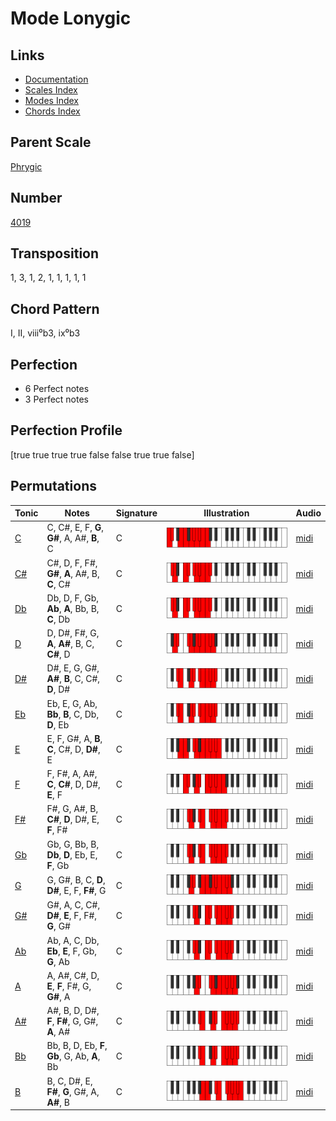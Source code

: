 # Mode Lonygic

## Links

- [Documentation](README.md)
- [Scales Index](Scales.md)
- [Modes Index](Modes.md)
- [Chords Index](Chords.md)

## Parent Scale

[Phrygic](ScalePhrygic.md)

## Number

[4019](https://ianring.com/musictheory/scales/4019)

## Transposition

1, 3, 1, 2, 1, 1, 1, 1, 1

## Chord Pattern

I, II, viii⁰b3, ix⁰b3

## Perfection

- 6 Perfect notes
- 3 Perfect notes

## Perfection Profile

[true true true true false false true true false]

## Permutations

| Tonic | Notes | Signature | Illustration | Audio |
|-------|-------|-----------|--------------|-------|
| [C](ModeCNaturalLonygic.md) | C, C#, E, F, **G**, **G#**, A, A#, **B**, C | C | ![CNaturalLonygic](ModeCNaturalLonygic.png) | [midi](https://github.com/edipermadi/music/blob/main/docs/ModeCNaturalLonygic.mid?raw=true) |
| [C#](ModeCSharpLonygic.md) | C#, D, F, F#, **G#**, **A**, A#, B, **C**, C# | C | ![CSharpLonygic](ModeCSharpLonygic.png) | [midi](https://github.com/edipermadi/music/blob/main/docs/ModeCSharpLonygic.mid?raw=true) |
| [Db](ModeDFlatLonygic.md) | Db, D, F, Gb, **Ab**, **A**, Bb, B, **C**, Db | C | ![DFlatLonygic](ModeDFlatLonygic.png) | [midi](https://github.com/edipermadi/music/blob/main/docs/ModeDFlatLonygic.mid?raw=true) |
| [D](ModeDNaturalLonygic.md) | D, D#, F#, G, **A**, **A#**, B, C, **C#**, D | C | ![DNaturalLonygic](ModeDNaturalLonygic.png) | [midi](https://github.com/edipermadi/music/blob/main/docs/ModeDNaturalLonygic.mid?raw=true) |
| [D#](ModeDSharpLonygic.md) | D#, E, G, G#, **A#**, **B**, C, C#, **D**, D# | C | ![DSharpLonygic](ModeDSharpLonygic.png) | [midi](https://github.com/edipermadi/music/blob/main/docs/ModeDSharpLonygic.mid?raw=true) |
| [Eb](ModeEFlatLonygic.md) | Eb, E, G, Ab, **Bb**, **B**, C, Db, **D**, Eb | C | ![EFlatLonygic](ModeEFlatLonygic.png) | [midi](https://github.com/edipermadi/music/blob/main/docs/ModeEFlatLonygic.mid?raw=true) |
| [E](ModeENaturalLonygic.md) | E, F, G#, A, **B**, **C**, C#, D, **D#**, E | C | ![ENaturalLonygic](ModeENaturalLonygic.png) | [midi](https://github.com/edipermadi/music/blob/main/docs/ModeENaturalLonygic.mid?raw=true) |
| [F](ModeFNaturalLonygic.md) | F, F#, A, A#, **C**, **C#**, D, D#, **E**, F | C | ![FNaturalLonygic](ModeFNaturalLonygic.png) | [midi](https://github.com/edipermadi/music/blob/main/docs/ModeFNaturalLonygic.mid?raw=true) |
| [F#](ModeFSharpLonygic.md) | F#, G, A#, B, **C#**, **D**, D#, E, **F**, F# | C | ![FSharpLonygic](ModeFSharpLonygic.png) | [midi](https://github.com/edipermadi/music/blob/main/docs/ModeFSharpLonygic.mid?raw=true) |
| [Gb](ModeGFlatLonygic.md) | Gb, G, Bb, B, **Db**, **D**, Eb, E, **F**, Gb | C | ![GFlatLonygic](ModeGFlatLonygic.png) | [midi](https://github.com/edipermadi/music/blob/main/docs/ModeGFlatLonygic.mid?raw=true) |
| [G](ModeGNaturalLonygic.md) | G, G#, B, C, **D**, **D#**, E, F, **F#**, G | C | ![GNaturalLonygic](ModeGNaturalLonygic.png) | [midi](https://github.com/edipermadi/music/blob/main/docs/ModeGNaturalLonygic.mid?raw=true) |
| [G#](ModeGSharpLonygic.md) | G#, A, C, C#, **D#**, **E**, F, F#, **G**, G# | C | ![GSharpLonygic](ModeGSharpLonygic.png) | [midi](https://github.com/edipermadi/music/blob/main/docs/ModeGSharpLonygic.mid?raw=true) |
| [Ab](ModeAFlatLonygic.md) | Ab, A, C, Db, **Eb**, **E**, F, Gb, **G**, Ab | C | ![AFlatLonygic](ModeAFlatLonygic.png) | [midi](https://github.com/edipermadi/music/blob/main/docs/ModeAFlatLonygic.mid?raw=true) |
| [A](ModeANaturalLonygic.md) | A, A#, C#, D, **E**, **F**, F#, G, **G#**, A | C | ![ANaturalLonygic](ModeANaturalLonygic.png) | [midi](https://github.com/edipermadi/music/blob/main/docs/ModeANaturalLonygic.mid?raw=true) |
| [A#](ModeASharpLonygic.md) | A#, B, D, D#, **F**, **F#**, G, G#, **A**, A# | C | ![ASharpLonygic](ModeASharpLonygic.png) | [midi](https://github.com/edipermadi/music/blob/main/docs/ModeASharpLonygic.mid?raw=true) |
| [Bb](ModeBFlatLonygic.md) | Bb, B, D, Eb, **F**, **Gb**, G, Ab, **A**, Bb | C | ![BFlatLonygic](ModeBFlatLonygic.png) | [midi](https://github.com/edipermadi/music/blob/main/docs/ModeBFlatLonygic.mid?raw=true) |
| [B](ModeBNaturalLonygic.md) | B, C, D#, E, **F#**, **G**, G#, A, **A#**, B | C | ![BNaturalLonygic](ModeBNaturalLonygic.png) | [midi](https://github.com/edipermadi/music/blob/main/docs/ModeBNaturalLonygic.mid?raw=true) |
